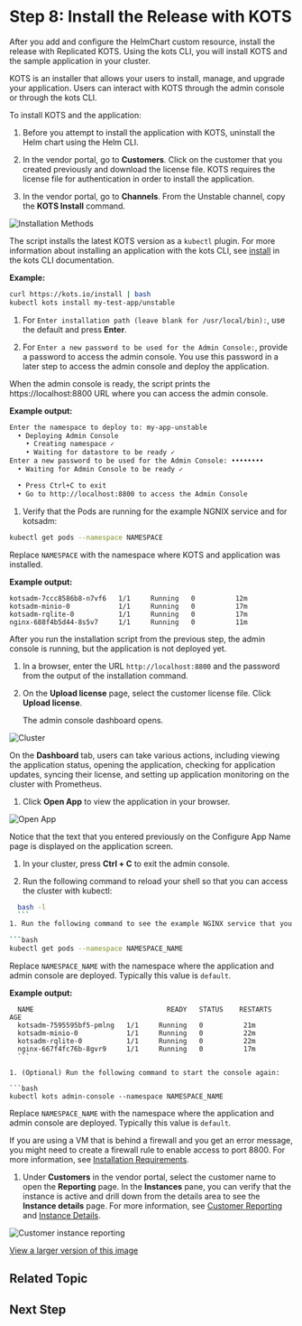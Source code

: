 # Step 8: Install the Release with KOTS

After you add and configure the HelmChart custom resource, install the release with Replicated KOTS. Using the kots CLI, you will install KOTS and the sample application in your cluster.

KOTS is an installer that allows your users to install, manage, and upgrade your application. Users can interact with KOTS through the admin console or through the kots CLI.

To install KOTS and the application:

1. Before you attempt to install the application with KOTS, uninstall the Helm chart using the Helm CLI. 

1. In the vendor portal, go to **Customers**. Click on the customer that you created previously and download the license file. KOTS requires the license file for authentication in order to install the application.

1. In the vendor portal, go to **Channels**. From the Unstable channel, copy the **KOTS Install** command.

  ![Installation Methods](/images/guides/kots/installation-methods-existing.png)

  The script installs the latest KOTS version as a `kubectl` plugin. For more information about installing an application with the kots CLI, see [install](../reference/kots-cli-install/) in the kots CLI documentation.

  **Example:**

  ```bash
  curl https://kots.io/install | bash
  kubectl kots install my-test-app/unstable
  ```

1. For `Enter installation path (leave blank for /usr/local/bin):`, use the default and press **Enter**.

1. For `Enter a new password to be used for the Admin Console:`, provide a password to access the admin console. You use this password in a later step to access the admin console and deploy the application.

  When the admin console is ready, the script prints the https://localhost:8800 URL where you can access the admin console.

  **Example output:**

  ```bash
  Enter the namespace to deploy to: my-app-unstable
    • Deploying Admin Console
      • Creating namespace ✓
      • Waiting for datastore to be ready ✓
  Enter a new password to be used for the Admin Console: ••••••••
    • Waiting for Admin Console to be ready ✓

    • Press Ctrl+C to exit
    • Go to http://localhost:8800 to access the Admin Console
  ```

1. Verify that the Pods are running for the example NGNIX service and for kotsadm:

  ```bash
  kubectl get pods --namespace NAMESPACE
  ```

  Replace `NAMESPACE` with the namespace where KOTS and application was installed.

  **Example output:**

  ```NAME                       READY   STATUS    RESTARTS   AGE
  kotsadm-7ccc8586b8-n7vf6   1/1     Running   0          12m
  kotsadm-minio-0            1/1     Running   0          17m
  kotsadm-rqlite-0           1/1     Running   0          17m
  nginx-688f4b5d44-8s5v7     1/1     Running   0          11m
  ```

  After you run the installation script from the previous step, the admin console is running, but the application is not deployed yet.

1. In a browser, enter the URL `http://localhost:8800` and the password from the output of the installation command.

1. On the **Upload license** page, select the customer license file. Click **Upload license**.

   The admin console dashboard opens.

  ![Cluster](/images/guides/kots/application-tutorial-ui.png)

  On the **Dashboard** tab, users can take various actions, including viewing the application status, opening the application, checking for application updates, syncing their license, and setting up application monitoring on the cluster with Prometheus.

1. Click **Open App** to view the application in your browser.

  ![Open App](/images/guides/kots/open-app.png)

  Notice that the text that you entered previously on the Configure App Name page is displayed on the application screen.

1. In your cluster, press **Ctrl + C** to exit the admin console.

1. Run the following command to reload your shell so that you can access the cluster with kubectl:

  ```bash
    bash -l
    ```
1. Run the following command to see the example NGINX service that you just deployed:

  ```bash
  kubectl get pods --namespace NAMESPACE_NAME
  ```
  Replace `NAMESPACE_NAME` with the namespace where the application and admin console are deployed. Typically this value is `default`.

  **Example output:**

  ```
    NAME                                 READY   STATUS    RESTARTS   AGE
    kotsadm-7595595bf5-pmlng   1/1     Running   0          21m
    kotsadm-minio-0            1/1     Running   0          22m
    kotsadm-rqlite-0           1/1     Running   0          22m
    nginx-667f4fc76b-8gvr9     1/1     Running   0          17m
    ```

1. (Optional) Run the following command to start the console again:

  ```bash
  kubectl kots admin-console --namespace NAMESPACE_NAME
  ```

  Replace `NAMESPACE_NAME` with the namespace where the application and admin console are deployed. Typically this value is `default`.

  If you are using a VM that is behind a firewall and you get an error message, you might need to create a firewall rule to enable access to port 8800. For more information, see [Installation Requirements](/enterprise/installing-general-requirements).

1. Under **Customers** in the vendor portal, select the customer name to open the **Reporting** page. In the **Instances** pane, you can verify that the instance is active and drill down from the details area to see the **Instance details** page. For more information, see [Customer Reporting](customer-reporting) and [Instance Details](instance-insights-details).

  ![Customer instance reporting](/images/customer-instances-tutorial.png)

  [View a larger version of this image](/images/customer-instances-tutorial.png)

## Related Topic

## Next Step